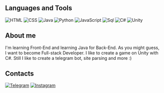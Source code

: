 ## Languages and Tools
![HTML](https://img.shields.io/badge/-HTML-090909?style=for-the-badge&logo=HTML5)
![CSS](https://img.shields.io/badge/-CSS-090909?style=for-the-badge&logo=CSS3)
![Java](https://img.shields.io/badge/-Java-090909?style=for-the-badge&logo=java)
![Python](https://img.shields.io/badge/-Python-090909?style=for-the-badge&logo=python)
![JavaScript](https://img.shields.io/badge/-JavaScript-090909?style=for-the-badge&logo=JavaScript)
![Sql](https://img.shields.io/badge/-Sql-090909?style=for-the-badge&logo=mysql)
![C#](https://img.shields.io/badge/-C%23-090909?style=for-the-badge&logo=csharp)
![Unity](https://img.shields.io/badge/-Unity-090909?style=for-the-badge&logo=unity)
## About me
I'm learning Front-End and learning Java for Back-End. As you might guess, I want to become Full-stack Developer. I like to create a game on Unity with C#. Still I like to create a telegram bot, site parsing and more :)
## Contacts
[![Telegram](https://img.shields.io/badge/-Telegram-090909?style=for-the-badge&logo=telegram)](https://t.me/drjikk)
[![Instagram](https://img.shields.io/badge/-Instagram-090909?style=for-the-badge&logo=instagram)](https://instagram.com/_drjik?igshid=YmMyMTA2M2Y=)
